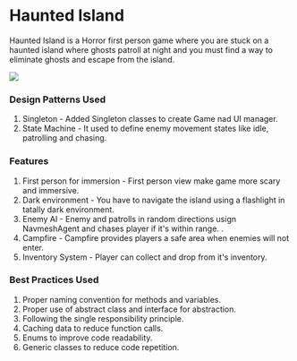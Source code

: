 # Haunted Island

Haunted Island is a Horror first person game where you are stuck on a haunted island where ghosts patroll at night and you must find a way to eliminate ghosts and escape from the island.

<img src= "https://i.imgur.com/JvEZfd7.png">

### Design Patterns Used
1. Singleton - Added Singleton classes to create Game nad UI manager.
2. State Machine - It used to define enemy movement states like idle, patrolling and chasing.

### Features
1. First person for immersion - First person view make game more scary and immersive.
2. Dark environment - You have to navigate the island using a flashlight in tatally dark environment.
3. Enemy AI - Enemy and patrolls in random directions usign NavmeshAgent and chases player if it's within range. .
4. Campfire - Campfire provides players a safe area when enemies will not enter.
5. Inventory System - Player can collect and drop from it's inventory.

### Best Practices Used
1. Proper naming convention for methods and variables.
2. Proper use of abstract class and interface for abstraction.
3. Following the single responsibility principle.
4. Caching data to reduce function calls.
5. Enums to improve code readability.
6. Generic classes to reduce code repetition.
